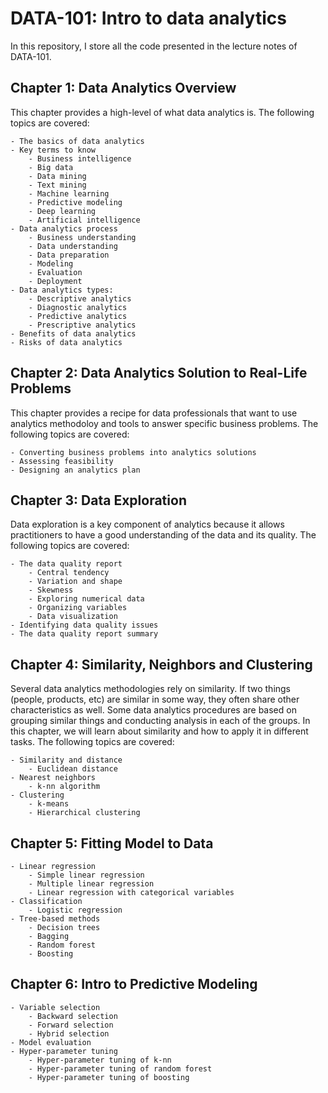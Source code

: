 # DATA-101: Intro to data analytics

In this repository, I store all the code presented in the lecture notes of DATA-101.

## Chapter 1: Data Analytics Overview

This chapter provides a high-level of what data analytics is. The following topics are covered:

    - The basics of data analytics
    - Key terms to know
        - Business intelligence
        - Big data
        - Data mining
        - Text mining
        - Machine learning
        - Predictive modeling
        - Deep learning
        - Artificial intelligence
    - Data analytics process
        - Business understanding
        - Data understanding
        - Data preparation
        - Modeling 
        - Evaluation
        - Deployment
    - Data analytics types:
        - Descriptive analytics
        - Diagnostic analytics
        - Predictive analytics
        - Prescriptive analytics
    - Benefits of data analytics
    - Risks of data analytics
        

## Chapter 2: Data Analytics Solution to Real-Life Problems

This chapter provides a recipe for data professionals that want to use analytics methodoloy and tools to answer specific business problems. The following topics are covered: 

    - Converting business problems into analytics solutions
    - Assessing feasibility 
    - Designing an analytics plan


## Chapter 3: Data Exploration

Data exploration is a key component of analytics because it allows practitioners to have a good understanding of the data and its quality. The following topics are covered:

    - The data quality report
        - Central tendency
        - Variation and shape
        - Skewness
        - Exploring numerical data
        - Organizing variables
        - Data visualization
    - Identifying data quality issues
    - The data quality report summary


## Chapter 4: Similarity, Neighbors and Clustering

Several data analytics methodologies rely on similarity. If two things (people, products, etc) are similar in some way, they often share other characteristics as well. Some data analytics procedures are based on grouping similar things and conducting analysis in each of the groups. In this chapter, we will learn about similarity and how to apply it in different tasks. The following topics are covered:

    - Similarity and distance
        - Euclidean distance
    - Nearest neighbors
        - k-nn algorithm
    - Clustering
        - k-means 
        - Hierarchical clustering

## Chapter 5: Fitting Model to Data

    - Linear regression
        - Simple linear regression
        - Multiple linear regression
        - Linear regression with categorical variables
    - Classification
        - Logistic regression
    - Tree-based methods
        - Decision trees
        - Bagging
        - Random forest
        - Boosting

## Chapter 6: Intro to Predictive Modeling

    - Variable selection
        - Backward selection
        - Forward selection
        - Hybrid selection
    - Model evaluation 
    - Hyper-parameter tuning 
        - Hyper-parameter tuning of k-nn
        - Hyper-parameter tuning of random forest
        - Hyper-parameter tuning of boosting
